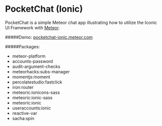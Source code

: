 # PocketChat (Ionic)

PocketChat is a simple Meteor chat app illustrating how to utilize the Iconic UI Framework with [Meteor](http://meteor.com). 


#####Demo:
[pocketchat-ionic.meteor.com](http://pocketchat-ionic.meteor.com/)

#####Packages:

- meteor-platform
- accounts-password
- audit-argument-checks
- meteorhacks:subs-manager
- momentjs:moment
- percolatestudio:fastclick
- iron:router
- meteoric:ionicons-sass
- meteoric:ionic-sass
- meteoric:ionic
- useraccounts:ionic
- reactive-var
- sacha:spin
